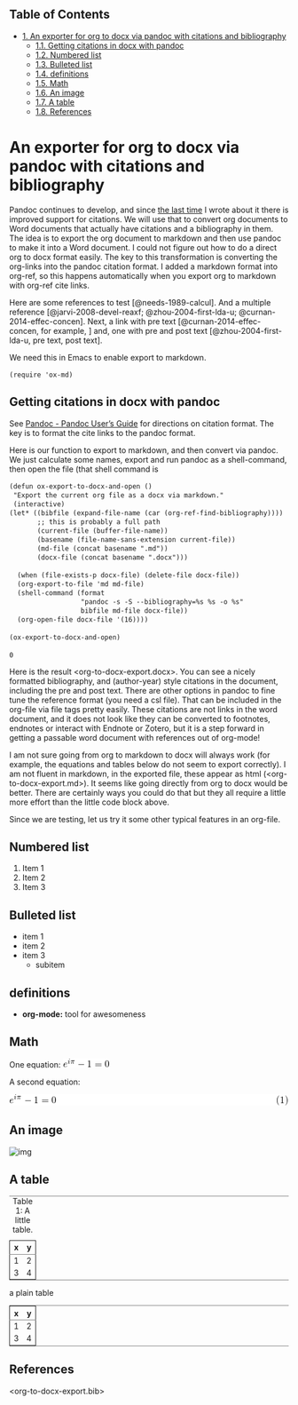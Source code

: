 <div id="table-of-contents">
<h2>Table of Contents</h2>
<div id="text-table-of-contents">
<ul>
<li><a href="#sec-1">1. An exporter for org to docx via pandoc with citations and bibliography</a>
<ul>
<li><a href="#sec-1-1">1.1. Getting citations in docx with pandoc</a></li>
<li><a href="#sec-1-2">1.2. Numbered list</a></li>
<li><a href="#sec-1-3">1.3. Bulleted list</a></li>
<li><a href="#sec-1-4">1.4. definitions</a></li>
<li><a href="#sec-1-5">1.5. Math</a></li>
<li><a href="#sec-1-6">1.6. An image</a></li>
<li><a href="#sec-1-7">1.7. A table</a></li>
<li><a href="#sec-1-8">1.8. References</a></li>
</ul>
</li>
</ul>
</div>
</div>


# An exporter for org to docx via pandoc with citations and bibliography<a id="sec-1" name="sec-1"></a>


Pandoc continues to develop, and since [the last time](http://kitchingroup.cheme.cmu.edu/blog/2014/07/17/Pandoc-does-org-mode-now/) I wrote about it there is improved support for citations. We will use that to convert org documents to Word documents that actually have citations and a bibliography in them. The idea is to export the org document to markdown and then use pandoc to make it into a Word document. I could not figure out how to do a direct org to docx format easily. The key to this transformation is converting the org-links into the pandoc citation format. I added a markdown format into org-ref, so this happens automatically when you export org to markdown with org-ref cite links.

Here are some references to test [@needs-1989-calcul]. And a multiple reference [@jarvi-2008-devel-reaxf; @zhou-2004-first-lda-u; @curnan-2014-effec-concen]. Next, a link with pre text [@curnan-2014-effec-concen, for example, ] and, one with pre and post text [@zhou-2004-first-lda-u, pre text, post text].

We need this in Emacs to enable export to markdown.

    (require 'ox-md)

## Getting citations in docx with pandoc<a id="sec-1-1" name="sec-1-1"></a>

See [Pandoc - Pandoc User’s Guide](http://johnmacfarlane.net/pandoc/README.html) for directions on citation format. The key is to format the cite links to the pandoc format.

Here is our function to export to markdown, and then convert via pandoc. We just calculate some names, export and run pandoc as a shell-command, then open the file (that shell command is

    (defun ox-export-to-docx-and-open ()
     "Export the current org file as a docx via markdown."
     (interactive)
    (let* ((bibfile (expand-file-name (car (org-ref-find-bibliography))))
           ;; this is probably a full path
           (current-file (buffer-file-name))
           (basename (file-name-sans-extension current-file))
           (md-file (concat basename ".md"))
           (docx-file (concat basename ".docx")))

      (when (file-exists-p docx-file) (delete-file docx-file))
      (org-export-to-file 'md md-file)
      (shell-command (format
                      "pandoc -s -S --bibliography=%s %s -o %s"
                      bibfile md-file docx-file))
      (org-open-file docx-file '(16))))

    (ox-export-to-docx-and-open)

    0

Here is the result <org-to-docx-export.docx>. You can see a nicely formatted bibliography, and (author-year) style citations in the document, including the pre and post text. There are other options in pandoc to fine tune the reference format (you need a csl file). That can be included in the org-file via file tags pretty easily. These citations are not links in the word document, and it does not look like they can be converted to footnotes, endnotes or interact with Endnote or Zotero, but it is a step forward in getting a passable word document with references out of org-mode!

I am not sure going from org to markdown to docx will always work (for example, the equations and tables below do not seem to export correctly). I am not fluent in markdown, in the exported file, these appear as html (<org-to-docx-export.md>). It seems like going directly from org to docx would be better. There are certainly ways you could do that but they all require a little more effort than the little code block above.

Since we are testing, let us try it some other typical features in an org-file.

## Numbered list<a id="sec-1-2" name="sec-1-2"></a>

1.  Item 1
2.  Item 2
3.  Item 3

## Bulleted list<a id="sec-1-3" name="sec-1-3"></a>

-   item 1
-   item 2
-   item 3
    -   subitem

## definitions<a id="sec-1-4" name="sec-1-4"></a>

-   **org-mode:** tool for awesomeness

## Math<a id="sec-1-5" name="sec-1-5"></a>

One equation:
<img src="ltxpng/org-to-docx-export_71dd900d7f17a20875918a89a10eb146fccdd464.png" alt="\(e^{i\pi} - 1 = 0\)" />

A second equation:


<div class="figure">
<p><img src="ltxpng/org-to-docx-export_fb56117cdd3c3ac81c363d24325cfc6b5a530420.png" alt="\begin{equation}
e^{i\pi} - 1 = 0
\end{equation}" /></p>
</div>

## An image<a id="sec-1-6" name="sec-1-6"></a>

![img](/Users/jkitchin/Desktop/emacs.png "A little icon.")

## A table<a id="sec-1-7" name="sec-1-7"></a>

<table id="my-table" border="2" cellspacing="0" cellpadding="6" rules="groups" frame="hsides">
<caption class="t-above"><span class="table-number">Table 1:</span> A little table.</caption>

<colgroup>
<col  class="right" />

<col  class="right" />
</colgroup>
<thead>
<tr>
<th scope="col" class="right">x</th>
<th scope="col" class="right">y</th>
</tr>
</thead>

<tbody>
<tr>
<td class="right">1</td>
<td class="right">2</td>
</tr>


<tr>
<td class="right">3</td>
<td class="right">4</td>
</tr>
</tbody>
</table>

a plain table

<table border="2" cellspacing="0" cellpadding="6" rules="groups" frame="hsides">


<colgroup>
<col  class="right" />

<col  class="right" />
</colgroup>
<thead>
<tr>
<th scope="col" class="right">x</th>
<th scope="col" class="right">y</th>
</tr>
</thead>

<tbody>
<tr>
<td class="right">1</td>
<td class="right">2</td>
</tr>


<tr>
<td class="right">3</td>
<td class="right">4</td>
</tr>
</tbody>
</table>

## References<a id="sec-1-8" name="sec-1-8"></a>

<org-to-docx-export.bib>